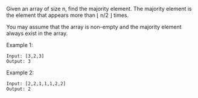 Given an array of size n, find the majority element. The majority element is the element that appears more than ⌊ n/2 ⌋
times.

You may assume that the array is non-empty and the majority element always exist in the array.

Example 1:

```
Input: [3,2,3]
Output: 3
```

Example 2:

```
Input: [2,2,1,1,1,2,2]
Output: 2
```
